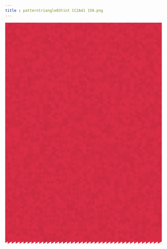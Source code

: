 ```yaml
---
title : patterntriangle03tint CC2A41 150.png
---
```

![patterntriangle03tint_CC2A41_150.png](../img/patterntriangle03tint_CC2A41_150.png)
